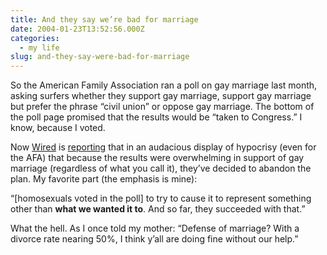 ```yaml
---
title: And they say we’re bad for marriage
date: 2004-01-23T13:52:56.000Z
categories:
  - my life
slug: and-they-say-were-bad-for-marriage
---
```

So the American Family Association ran a poll on gay marriage last month, asking surfers whether they support gay marriage, support gay marriage but prefer the phrase “civil union” or oppose gay marriage. The bottom of the poll page promised that the results would be “taken to Congress.” I know, because I voted.

Now [Wired][1]  is [reporting][2]  that in an audacious display of hypocrisy (even for the <span class="caps">AFA</span>) that because the results were overwhelming in support of gay marriage (regardless of what you call it), they’ve decided to abandon the plan. My favorite part (the emphasis is mine):

“[homosexuals voted in the poll] to try to cause it to represent something other than **what we wanted it to**. And so far, they succeeded with that.”

What the hell. As I once told my mother: “Defense of marriage? With a divorce rate nearing 50%, I think y’all are doing fine without our help.”



 [1]: http://www.wired.com
 [2]: http://wired.com/news/culture/0,1284,61982,00.html?tw=wn_culthead_3
